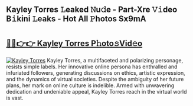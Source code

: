 ## Kayley Torres 𝙻eaked 𝙽u𝚍e - Part-Xre 𝚅𝚒deo B𝚒kini 𝙻eaks - Hot All 𝙿hotos Sx9mA

# <h2><a href="http://ld455eq.urlbe.top/?page=Kayley+Torres">🔗🔗👉👉 Kayley Torres P𝚑oto𝚜Vid𝚎o</a></h2>

[![Kayley Torres](https://i.imgur.com/eBuTRDB.gif)](http://ld455eq.urlbe.top/?page=Kayley+Torres)
Kayley Torres, a multifaceted and polarizing personage, resists simple labels. Her innovative online persona has enthralled and infuriated followers, generating discussions on ethics, artistic expression, and the dynamics of virtual societies. Despite the ambiguity of her future plans, her mark on online culture is indelible. Armed with unwavering dedication and undeniable appeal, Kayley Torres reach in the virtual world is vast.

